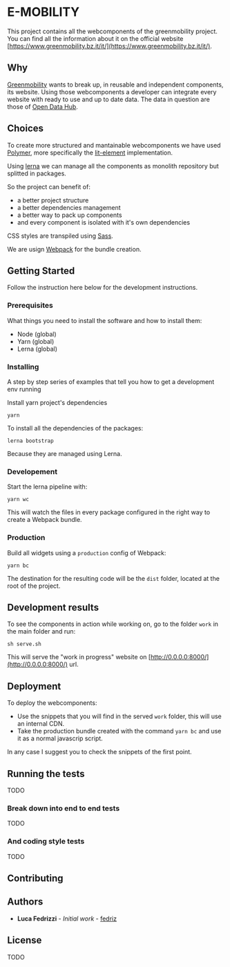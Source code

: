 # E-MOBILITY

This project contains all the webcomponents of the greenmobility project.
You can find all the information about it on the official website [https://www.greenmobility.bz.it/it/](https://www.greenmobility.bz.it/it/).

## Why

[Greenmobility](https://www.greenmobility.bz.it/it/) wants to break up, in reusable and independent components, its website. Using those webcomponents a developer can integrate every website with ready to use and up to date data.
The data in question are those of [Open Data Hub](https://opendatahub.bz.it/).

## Choices

To create more structured and mantainable webcomponents we have used [Polymer](https://www.polymer-project.org/), more specifically the [lit-element](https://lit-element.polymer-project.org/) implementation.

Using [lerna](https://github.com/lerna/lerna) we can manage all the components as monolith repository but splitted in packages.

So the project can benefit of:

- a better project structure
- a better dependencies management
- a better way to pack up components
- and every component is isolated with it's own dependencies

CSS styles are transpiled using [Sass](https://sass-lang.com/).

We are usign [Webpack](https://webpack.js.org/) for the bundle creation.

## Getting Started

Follow the instruction here below for the development instructions.

### Prerequisites

What things you need to install the software and how to install them:

- Node (global)
- Yarn (global)
- Lerna (global)

### Installing

A step by step series of examples that tell you how to get a development env running

Install yarn project's dependencies

```
yarn
```

To install all the dependencies of the packages:

```
lerna bootstrap
```

Because they are managed using Lerna.

### Developement

Start the lerna pipeline with:

```
yarn wc
```

This will watch the files in every package configured in the right way to create a Webpack bundle.

### Production

Build all widgets using a `production` config of Webpack:

```
yarn bc
```

The destination for the resulting code will be the `dist` folder, located at the root of the project.

## Development results

To see the components in action while working on, go to the folder `work` in the main folder and run:

```
sh serve.sh
```

This will serve the "work in progress" website on [http://0.0.0.0:8000/](http://0.0.0.0:8000/) url.

## Deployment

To deploy the webcomponents:

- Use the snippets that you will find in the served `work` folder, this will use an internal CDN.
- Take the production bundle created with the command `yarn bc` and use it as a normal javascrip script.

In any case I suggest you to check the snippets of the first point.

## Running the tests

TODO

### Break down into end to end tests

TODO

### And coding style tests

TODO

## Contributing

## Authors

- **Luca Fedrizzi** - _Initial work_ - [fedriz](https://github.com/fedriz)

## License

TODO
